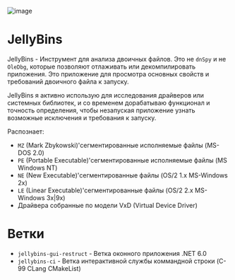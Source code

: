 ![image](https://github.com/user-attachments/assets/8b47f847-db56-4ab3-8428-3dd67a44bf3b)

# JellyBins
JellyBins - Инструмент для анализа двоичных файлов. Это не ```dnSpy``` и не ```OleDbg```, 
которые позволяют отлаживать или декомпилировать приложения. Это приложение
для просмотра основных свойств и требований двоичного файла к запуску.

JellyBins я активно использую для исследования драйверов или системных библиотек,
и со временем дорабатываю функционал и точность определения, чтобы незапуская приложение
узнать возможные исключения и требования к запуску. 

Распознает:
 - ```MZ``` (Mark Zbykowski)'сегментированные исполняемые файлы (MS-DOS 2.0)
 - ```PE``` (Portable Executable)'сегментированные исполняемые файлы (MS Windows NT)
 - ```NE``` (New Executable)'сегментированные файлы (OS/2 1.x MS-Windows 2x)
 - ```LE``` (Linear Executable)'сегментированные файлы (OS/2 2.x MS-Windows 3x|9x) 
 - Драйвера собранные по модели VxD (Virtual Device Driver)


# Ветки
 - ```jellybins-gui-restruct``` - Ветка оконного приложения .NET 6.0
 - ```jellybins-ci``` - Ветка интерактивной службы коммандной строки (C-99 CLang CMakeList)
